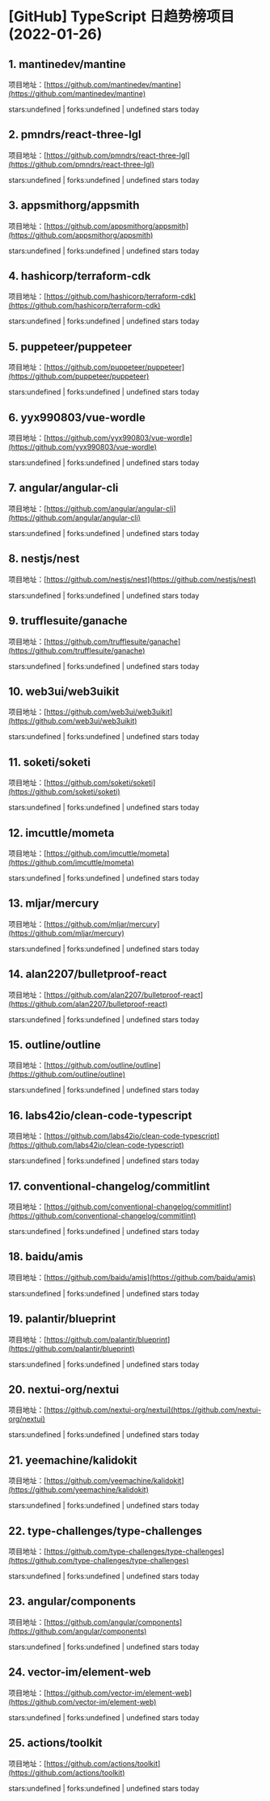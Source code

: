 # [GitHub] TypeScript 日趋势榜项目(2022-01-26)

## 1. mantinedev/mantine 

项目地址：[https://github.com/mantinedev/mantine](https://github.com/mantinedev/mantine)

stars:undefined | forks:undefined | undefined stars today 



## 2. pmndrs/react-three-lgl 

项目地址：[https://github.com/pmndrs/react-three-lgl](https://github.com/pmndrs/react-three-lgl)

stars:undefined | forks:undefined | undefined stars today 



## 3. appsmithorg/appsmith 

项目地址：[https://github.com/appsmithorg/appsmith](https://github.com/appsmithorg/appsmith)

stars:undefined | forks:undefined | undefined stars today 



## 4. hashicorp/terraform-cdk 

项目地址：[https://github.com/hashicorp/terraform-cdk](https://github.com/hashicorp/terraform-cdk)

stars:undefined | forks:undefined | undefined stars today 



## 5. puppeteer/puppeteer 

项目地址：[https://github.com/puppeteer/puppeteer](https://github.com/puppeteer/puppeteer)

stars:undefined | forks:undefined | undefined stars today 



## 6. yyx990803/vue-wordle 

项目地址：[https://github.com/yyx990803/vue-wordle](https://github.com/yyx990803/vue-wordle)

stars:undefined | forks:undefined | undefined stars today 



## 7. angular/angular-cli 

项目地址：[https://github.com/angular/angular-cli](https://github.com/angular/angular-cli)

stars:undefined | forks:undefined | undefined stars today 



## 8. nestjs/nest 

项目地址：[https://github.com/nestjs/nest](https://github.com/nestjs/nest)

stars:undefined | forks:undefined | undefined stars today 



## 9. trufflesuite/ganache 

项目地址：[https://github.com/trufflesuite/ganache](https://github.com/trufflesuite/ganache)

stars:undefined | forks:undefined | undefined stars today 



## 10. web3ui/web3uikit 

项目地址：[https://github.com/web3ui/web3uikit](https://github.com/web3ui/web3uikit)

stars:undefined | forks:undefined | undefined stars today 



## 11. soketi/soketi 

项目地址：[https://github.com/soketi/soketi](https://github.com/soketi/soketi)

stars:undefined | forks:undefined | undefined stars today 



## 12. imcuttle/mometa 

项目地址：[https://github.com/imcuttle/mometa](https://github.com/imcuttle/mometa)

stars:undefined | forks:undefined | undefined stars today 



## 13. mljar/mercury 

项目地址：[https://github.com/mljar/mercury](https://github.com/mljar/mercury)

stars:undefined | forks:undefined | undefined stars today 



## 14. alan2207/bulletproof-react 

项目地址：[https://github.com/alan2207/bulletproof-react](https://github.com/alan2207/bulletproof-react)

stars:undefined | forks:undefined | undefined stars today 



## 15. outline/outline 

项目地址：[https://github.com/outline/outline](https://github.com/outline/outline)

stars:undefined | forks:undefined | undefined stars today 



## 16. labs42io/clean-code-typescript 

项目地址：[https://github.com/labs42io/clean-code-typescript](https://github.com/labs42io/clean-code-typescript)

stars:undefined | forks:undefined | undefined stars today 



## 17. conventional-changelog/commitlint 

项目地址：[https://github.com/conventional-changelog/commitlint](https://github.com/conventional-changelog/commitlint)

stars:undefined | forks:undefined | undefined stars today 



## 18. baidu/amis 

项目地址：[https://github.com/baidu/amis](https://github.com/baidu/amis)

stars:undefined | forks:undefined | undefined stars today 



## 19. palantir/blueprint 

项目地址：[https://github.com/palantir/blueprint](https://github.com/palantir/blueprint)

stars:undefined | forks:undefined | undefined stars today 



## 20. nextui-org/nextui 

项目地址：[https://github.com/nextui-org/nextui](https://github.com/nextui-org/nextui)

stars:undefined | forks:undefined | undefined stars today 



## 21. yeemachine/kalidokit 

项目地址：[https://github.com/yeemachine/kalidokit](https://github.com/yeemachine/kalidokit)

stars:undefined | forks:undefined | undefined stars today 



## 22. type-challenges/type-challenges 

项目地址：[https://github.com/type-challenges/type-challenges](https://github.com/type-challenges/type-challenges)

stars:undefined | forks:undefined | undefined stars today 



## 23. angular/components 

项目地址：[https://github.com/angular/components](https://github.com/angular/components)

stars:undefined | forks:undefined | undefined stars today 



## 24. vector-im/element-web 

项目地址：[https://github.com/vector-im/element-web](https://github.com/vector-im/element-web)

stars:undefined | forks:undefined | undefined stars today 



## 25. actions/toolkit 

项目地址：[https://github.com/actions/toolkit](https://github.com/actions/toolkit)

stars:undefined | forks:undefined | undefined stars today 




